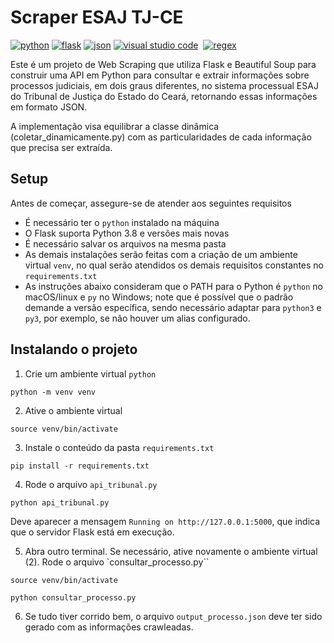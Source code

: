 <h1 align="left"> Scraper ESAJ TJ-CE</h1>

<a href='https://docs.python.org/3/' target="_blank"><img alt='python' src='https://img.shields.io/badge/python-100000?style=plastic&logo=python&logoColor=white&labelColor=555555&color=0088CC'/></a>
<a href='https://flask.palletsprojects.com/en/2.3.x/' target="_blank"><img alt='flask' src='https://img.shields.io/badge/flask-100000?style=plastic&logo=flask&logoColor=white&labelColor=555555&color=3cabc3'/></a>
<a href='https://www.json.org/json-en.html' target="_blank"><img alt='json' src='https://img.shields.io/badge/JSON-100000?style=plastic&logo=json&logoColor=white&labelColor=555555&color=191919'/></a>
<a href='https://code.visualstudio.com/docs' target="_blank"><img alt='visual studio code' src='https://img.shields.io/badge/VSCode-100000?style=plastic&logo=visual studio code&logoColor=white&labelColor=555555&color=007ACC'/></a>
<a href='https://www.crummy.com/software/BeautifulSoup/bs4/doc/' target="_blank"><img alt='' src='https://img.shields.io/badge/beautifulsoup-100000?style=plastic&logo=&logoColor=white&labelColor=555555&color=181819'/></a>
<a href='https://docs.python.org/3/library/re.html' target="_blank"><img alt='regex' src='https://img.shields.io/badge/regex-100000?style=plastic&logo=regex&logoColor=white&labelColor=555555&color=8728B3'/></a>

<p>Este é um projeto de Web Scraping que utiliza Flask e Beautiful Soup para construir uma API em Python para consultar e extrair informações sobre processos judiciais, em dois graus diferentes, no sistema processual ESAJ do Tribunal de Justiça do Estado do Ceará, retornando essas informações em formato JSON.</p>

<p> A implementação visa equilibrar a classe dinâmica (coletar_dinamicamente.py) com as particularidades de cada informação que precisa ser extraída. </p>

<h2>Setup</h2>
<p>
Antes de começar, assegure-se de atender aos seguintes requisitos
<p>

* É necessário ter o `python` instalado na máquina
* O Flask suporta Python 3.8 e versões mais novas
* É necessário salvar os arquivos na mesma pasta
* As demais instalações serão feitas com a criação de um ambiente virtual `venv`, no qual serão atendidos os demais requisitos constantes no  `requirements.txt`
* As instruções abaixo consideram que o PATH para o Python é `python` no macOS/linux e `py` no Windows; note que é possível que o padrão demande a versão específica, sendo necessário adaptar para `python3` e `py3`, por exemplo, se não houver um alias configurado.

<h2>Instalando o projeto</h2>

1) Crie um ambiente virtual `python`

```shell
python -m venv venv
```

2) Ative o ambiente virtual

```shell
source venv/bin/activate
```

3) Instale o conteúdo da pasta `requirements.txt`

```shell
pip install -r requirements.txt
```

4) Rode o arquivo `api_tribunal.py`

```shell
python api_tribunal.py
```

Deve aparecer a mensagem `Running on http://127.0.0.1:5000`, que indica que o servidor Flask está em execução.

5) Abra outro terminal. Se necessário, ative novamente o ambiente virtual (2). Rode o arquivo `consultar_processo.py``

```shell
source venv/bin/activate
```

```shell
python consultar_processo.py
```

6) Se tudo tiver corrido bem, o arquivo `output_processo.json` deve ter sido gerado com as informações crawleadas. 
